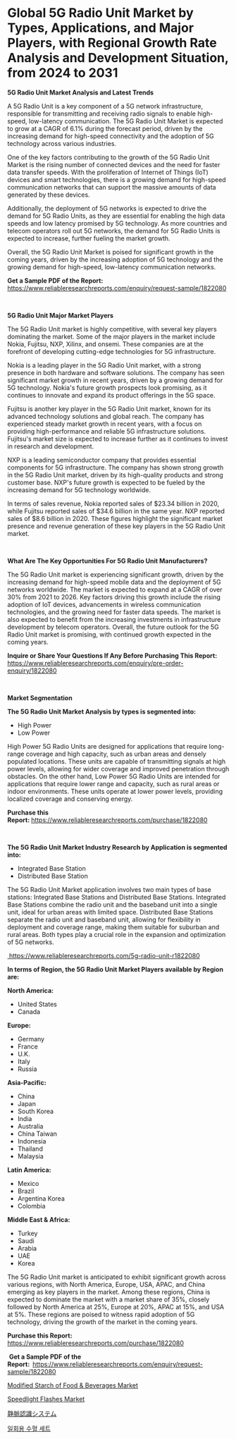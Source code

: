 <p><h1>Global 5G Radio Unit Market by Types, Applications, and Major Players, with Regional Growth Rate Analysis and Development Situation, from 2024 to 2031</h1></p><p><strong>5G Radio Unit Market Analysis and Latest Trends</strong></p>
<p><p>A 5G Radio Unit is a key component of a 5G network infrastructure, responsible for transmitting and receiving radio signals to enable high-speed, low-latency communication. The 5G Radio Unit Market is expected to grow at a CAGR of 6.1% during the forecast period, driven by the increasing demand for high-speed connectivity and the adoption of 5G technology across various industries.</p><p>One of the key factors contributing to the growth of the 5G Radio Unit Market is the rising number of connected devices and the need for faster data transfer speeds. With the proliferation of Internet of Things (IoT) devices and smart technologies, there is a growing demand for high-speed communication networks that can support the massive amounts of data generated by these devices.</p><p>Additionally, the deployment of 5G networks is expected to drive the demand for 5G Radio Units, as they are essential for enabling the high data speeds and low latency promised by 5G technology. As more countries and telecom operators roll out 5G networks, the demand for 5G Radio Units is expected to increase, further fueling the market growth.</p><p>Overall, the 5G Radio Unit Market is poised for significant growth in the coming years, driven by the increasing adoption of 5G technology and the growing demand for high-speed, low-latency communication networks.</p></p>
<p><strong>Get a Sample PDF of the Report:&nbsp;</strong> <a href="https://www.reliableresearchreports.com/enquiry/request-sample/1822080">https://www.reliableresearchreports.com/enquiry/request-sample/1822080</a></p>
<p>&nbsp;</p>
<p><strong>5G Radio Unit Major Market Players</strong></p>
<p><p>The 5G Radio Unit market is highly competitive, with several key players dominating the market. Some of the major players in the market include Nokia, Fujitsu, NXP, Xilinx, and onsemi. These companies are at the forefront of developing cutting-edge technologies for 5G infrastructure.</p><p>Nokia is a leading player in the 5G Radio Unit market, with a strong presence in both hardware and software solutions. The company has seen significant market growth in recent years, driven by a growing demand for 5G technology. Nokia's future growth prospects look promising, as it continues to innovate and expand its product offerings in the 5G space.</p><p>Fujitsu is another key player in the 5G Radio Unit market, known for its advanced technology solutions and global reach. The company has experienced steady market growth in recent years, with a focus on providing high-performance and reliable 5G infrastructure solutions. Fujitsu's market size is expected to increase further as it continues to invest in research and development.</p><p>NXP is a leading semiconductor company that provides essential components for 5G infrastructure. The company has shown strong growth in the 5G Radio Unit market, driven by its high-quality products and strong customer base. NXP's future growth is expected to be fueled by the increasing demand for 5G technology worldwide.</p><p>In terms of sales revenue, Nokia reported sales of $23.34 billion in 2020, while Fujitsu reported sales of $34.6 billion in the same year. NXP reported sales of $8.6 billion in 2020. These figures highlight the significant market presence and revenue generation of these key players in the 5G Radio Unit market.</p></p>
<p>&nbsp;</p>
<p><strong>What Are The Key Opportunities For 5G Radio Unit Manufacturers?</strong></p>
<p><p>The 5G Radio Unit market is experiencing significant growth, driven by the increasing demand for high-speed mobile data and the deployment of 5G networks worldwide. The market is expected to expand at a CAGR of over 30% from 2021 to 2026. Key factors driving this growth include the rising adoption of IoT devices, advancements in wireless communication technologies, and the growing need for faster data speeds. The market is also expected to benefit from the increasing investments in infrastructure development by telecom operators. Overall, the future outlook for the 5G Radio Unit market is promising, with continued growth expected in the coming years.</p></p>
<p><strong>Inquire or Share Your Questions If Any Before Purchasing This Report:</strong> <a href="https://www.reliableresearchreports.com/enquiry/pre-order-enquiry/1822080">https://www.reliableresearchreports.com/enquiry/pre-order-enquiry/1822080</a></p>
<p>&nbsp;</p>
<p><strong>Market Segmentation</strong></p>
<p><strong>The 5G Radio Unit Market Analysis by types is segmented into:</strong></p>
<p><ul><li>High Power</li><li>Low Power</li></ul></p>
<p><p>High Power 5G Radio Units are designed for applications that require long-range coverage and high capacity, such as urban areas and densely populated locations. These units are capable of transmitting signals at high power levels, allowing for wider coverage and improved penetration through obstacles. On the other hand, Low Power 5G Radio Units are intended for applications that require lower range and capacity, such as rural areas or indoor environments. These units operate at lower power levels, providing localized coverage and conserving energy.</p></p>
<p><strong>Purchase this Report:&nbsp;</strong><a href="https://www.reliableresearchreports.com/purchase/1822080">https://www.reliableresearchreports.com/purchase/1822080</a></p>
<p>&nbsp;</p>
<p><strong>The 5G Radio Unit Market Industry Research by Application is segmented into:</strong></p>
<p><ul><li>Integrated Base Station</li><li>Distributed Base Station</li></ul></p>
<p><p>The 5G Radio Unit Market application involves two main types of base stations: Integrated Base Stations and Distributed Base Stations. Integrated Base Stations combine the radio unit and the baseband unit into a single unit, ideal for urban areas with limited space. Distributed Base Stations separate the radio unit and baseband unit, allowing for flexibility in deployment and coverage range, making them suitable for suburban and rural areas. Both types play a crucial role in the expansion and optimization of 5G networks.</p></p>
<p><a href="https://www.reliableresearchreports.com/5g-radio-unit-r1822080">&nbsp;https://www.reliableresearchreports.com/5g-radio-unit-r1822080</a></p>
<p><strong>In terms of Region, the 5G Radio Unit Market Players available by Region are:</strong></p>
<p>
    <p> <strong> North America: </strong>
        <ul>
            <li>United States</li>
            <li>Canada</li>
        </ul>
        </p> 
    <p> <strong> Europe: </strong>
        <ul>
            <li>Germany</li>
            <li>France</li>
            <li>U.K.</li>
            <li>Italy</li>
            <li>Russia</li>
        </ul>
        </p> 
    <p> <strong> Asia-Pacific: </strong>
        <ul>
            <li>China</li>
            <li>Japan</li>
            <li>South Korea</li>
            <li>India</li>
            <li>Australia</li>
            <li>China Taiwan</li>
            <li>Indonesia</li>
            <li>Thailand</li>
            <li>Malaysia</li>
        </ul>
        </p> 
    <p> <strong> Latin America: </strong>
        <ul>
            <li>Mexico</li>
            <li>Brazil</li>
            <li>Argentina Korea</li>
            <li>Colombia</li>
        </ul>
        </p> 
    <p> <strong> Middle East & Africa: </strong>
        <ul>
            <li>Turkey</li>
            <li>Saudi</li>
            <li>Arabia</li>
            <li>UAE</li>
            <li>Korea</li>
        </ul>
    </p>
    </p>
<p><p>The 5G Radio Unit market is anticipated to exhibit significant growth across various regions, with North America, Europe, USA, APAC, and China emerging as key players in the market. Among these regions, China is expected to dominate the market with a market share of 35%, closely followed by North America at 25%, Europe at 20%, APAC at 15%, and USA at 5%. These regions are poised to witness rapid adoption of 5G technology, driving the growth of the market in the coming years.</p></p>
<p><strong>Purchase this Report: </strong><a href="https://www.reliableresearchreports.com/purchase/1822080">https://www.reliableresearchreports.com/purchase/1822080</a></p>
<p>&nbsp;<strong>Get a Sample PDF of the Report:&nbsp;&nbsp;</strong><a href="https://www.reliableresearchreports.com/enquiry/request-sample/1822080">https://www.reliableresearchreports.com/enquiry/request-sample/1822080</a></p>
<p><strong></strong></p>
<p><p><a href="https://issuu.com/reportprime-2/docs/modified-starch-of-food-beverages-market-size-2030">Modified Starch of Food & Beverages Market</a></p><p><a href="https://github.com/JermaineCrona2023/Market-Research-Report-List-2/blob/main/speedlight-flashes-market.md">Speedlight Flashes Market</a></p><p><a href="https://github.com/pepo3k/Market-Research-Report-List-3/blob/main/745111331660.md">静脈認識システム</a></p><p><a href="https://github.com/vss5505pa7z1p/Market-Research-Report-List-3/blob/main/677617641282.md">일회용 수혈 세트</a></p></p>